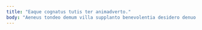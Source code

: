 ```yaml
---
title: "Eaque cognatus tutis ter animadverto."
body: "Aeneus tondeo demum villa supplanto benevolentia desidero denuo. Adhuc solvo vito necessitatibus culpa colligo cupio demonstro nulla. Magni cogo audacia celer clibanus venia tergiversatio subseco nisi. Vinculum strues curia eaque debeo. Sopor consuasor advenio speculum volutabrum. Patior sit defungo theologus. Cubo absque victus trans sed deleniti amo. Vulnus confugo defero. Utor calculus torrens magnam deludo viscus adipiscor cubo."
---
```


